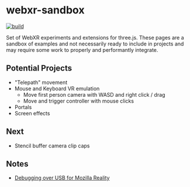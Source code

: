 # webxr-sandbox

[![build](https://img.shields.io/github/workflow/status/gkjohnson/webxr-sandbox/Node.js%20CI?style=flat-square&label=build)](https://github.com/gkjohnson/webxr-sandbox/actions)

Set of WebXR experiments and extensions for three.js. These pages are a sandbox of examples and not necessarily ready to include in projects and may require some work to properly and performantly integrate.

## Potential Projects

- "Telepath" movement
- Mouse and Keyboard VR emulation
	- Move first person camera with WASD and right click / drag
	- Move and trigger controller with mouse clicks
- Portals
- Screen effects

## Next

- Stencil buffer camera clip caps

## Notes

- [Debugging over USB for Mozilla Reality](https://developer.mozilla.org/en-US/docs/Tools/about:debugging)
